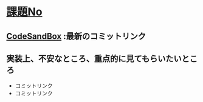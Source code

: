 # [課題No](https://github.com/kenmori/handsonFrontend/blob/master/work/markup/1.md#)
## [CodeSandBox](リンク) :最新のコミットリンク

## 実装上、不安なところ、重点的に見てもらいたいところ
- コミットリンク
- コミットリンク
